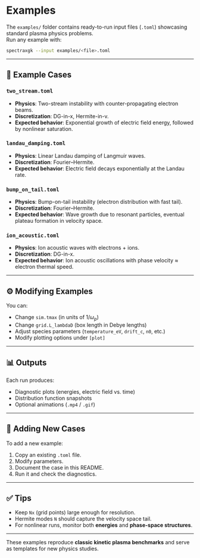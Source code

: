 
# Examples

The `examples/` folder contains ready-to-run input files (`.toml`) showcasing standard plasma physics problems.  
Run any example with:

```bash
spectraxgk --input examples/<file>.toml
````

---

## 📂 Example Cases

### `two_stream.toml`

* **Physics**: Two-stream instability with counter-propagating electron beams.
* **Discretization**: DG-in-x, Hermite-in-v.
* **Expected behavior**: Exponential growth of electric field energy, followed by nonlinear saturation.

### `landau_damping.toml`

* **Physics**: Linear Landau damping of Langmuir waves.
* **Discretization**: Fourier–Hermite.
* **Expected behavior**: Electric field decays exponentially at the Landau rate.

### `bump_on_tail.toml`

* **Physics**: Bump-on-tail instability (electron distribution with fast tail).
* **Discretization**: Fourier–Hermite.
* **Expected behavior**: Wave growth due to resonant particles, eventual plateau formation in velocity space.

### `ion_acoustic.toml`

* **Physics**: Ion acoustic waves with electrons + ions.
* **Discretization**: DG-in-x.
* **Expected behavior**: Ion acoustic oscillations with phase velocity ≈ electron thermal speed.

---

## ⚙️ Modifying Examples

You can:

* Change `sim.tmax` (in units of $1/\omega_p$)
* Change `grid.L_lambdaD` (box length in Debye lengths)
* Adjust species parameters (`temperature_eV`, `drift_c`, `n0`, etc.)
* Modify plotting options under `[plot]`

---

## 📊 Outputs

Each run produces:

* Diagnostic plots (energies, electric field vs. time)
* Distribution function snapshots
* Optional animations (`.mp4` / `.gif`)

---

## 🧩 Adding New Cases

To add a new example:

1. Copy an existing `.toml` file.
2. Modify parameters.
3. Document the case in this README.
4. Run it and check the diagnostics.

---

## ✅ Tips

* Keep `Nx` (grid points) large enough for resolution.
* Hermite modes `N` should capture the velocity space tail.
* For nonlinear runs, monitor both **energies** and **phase-space structures**.

---

These examples reproduce **classic kinetic plasma benchmarks** and serve as templates for new physics studies.